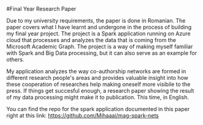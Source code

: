 #Final Year Research Paper

Due to my university requirements, the paper is done in Romanian.
The paper covers what I have learnt and undergone in the process of building my final year project.
The project is a Spark application running on Azure cloud that processes and analyzes the data that is coming from the Microsoft Academic Graph.
The project is a way of making myself familiar with Spark and Big Data processing, but it can also serve as an example for others. 

My application analyzes the way co-authorship networks are formed in different research people's areas and provides valuable insight into how these cooperation of researches help making oneself more visibile to the press.
If things get succesful enough, a research paper showing the result of my data processing might make it to publication. This time, in English. 

You can find the repo for the spark application documented in this paper right at this link:
https://github.com/Mihaaai/mag-spark-nets

